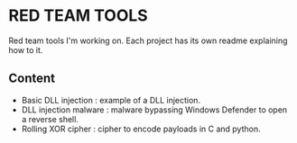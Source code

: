 # RED TEAM TOOLS

Red team tools I'm working on. Each project has its own readme explaining how to it.

## Content

- Basic DLL injection : example of a DLL injection.
- DLL injection malware : malware bypassing Windows Defender to open a reverse shell.
- Rolling XOR cipher : cipher to encode payloads in C and python.
